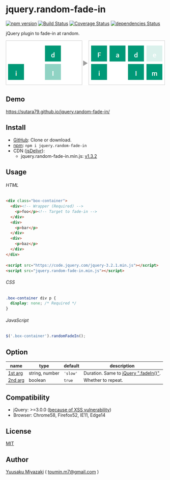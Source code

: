 # jquery.random-fade-in

[![npm version](https://img.shields.io/npm/v/jquery.random-fade-in.svg)](https://www.npmjs.com/package/jquery.random-fade-in)
[![Build Status](https://travis-ci.org/sutara79/jquery.random-fade-in.svg?branch=master)](https://travis-ci.org/sutara79/jquery.random-fade-in)
[![Coverage Status](https://coveralls.io/repos/github/sutara79/jquery.random-fade-in/badge.svg?branch=master)](https://coveralls.io/github/sutara79/jquery.random-fade-in?branch=master)
[![dependencies Status](https://david-dm.org/sutara79/jquery.random-fade-in/status.svg)](https://david-dm.org/sutara79/jquery.random-fade-in)

jQuery plugin to fade-in at random.

![Sample image](sample/image.png)


## Demo
https://sutara79.github.io/jquery.random-fade-in/


## Install
- [GitHub](https://github.com/sutara79/jquery.random-fade-in): Clone or download.
- [npm](https://www.npmjs.com/package/jquery.random-fade-in): `npm i jquery.random-fade-in`
- CDN ([jsDelivr](https://github.com/jsdelivr/jsdelivr#usage)):
    - jquery.random-fade-in.min.js: [v1.3.2](https://cdn.jsdelivr.net/npm/jquery.random-fade-in@1.3.2/dist/jquery.random-fade-in.min.js)


## Usage
###### HTML
```html
<div class="box-container">
  <div><!-- Wrapper (Required) -->
    <p>foo</p><!-- Target to fade-in -->
  </div>
  <div>
    <p>bar</p>
  </div>
  <div>
    <p>baz</p>
  </div>
</div>

<script src="https://code.jquery.com/jquery-3.2.1.min.js"></script>
<script src="jquery.random-fade-in.min.js"></script>
```

###### CSS
```css
.box-container div p {
  display: none; /* Required */
}
```

###### JavaScript
```javascript
$('.box-container').randomFadeIn();
```


## Option
|name|type|default|description|
|--|--|--|--|
|[1st arg](http://sutara79.github.io/jquery.random-fade-in/#duration)|string, number|`'slow'`|Duration. Same to [jQuery ".fadeIn()"](http://api.jquery.com/fadeIn/).|
|[2nd arg](http://sutara79.github.io/jquery.random-fade-in/#no-repeat)|boolean|`true`|Whether to repeat.|


## Compatibility
- jQuery: >=3.0.0 ([because of XSS vulnerability](https://nodesecurity.io/advisories/jquery_xss))
- Browser: Chrome58, Firefox52, IE11, Edge14


## License
[MIT](https://www.opensource.org/licenses/mit-license.php)


## Author
[Yuusaku Miyazaki](http://d.hatena.ne.jp/sutara_lumpur/20120421/1335009088)
( <toumin.m7@gmail.com> )
